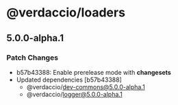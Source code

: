 # @verdaccio/loaders

## 5.0.0-alpha.1
### Patch Changes

- b57b43388: Enable prerelease mode with **changesets**
- Updated dependencies [b57b43388]
  - @verdaccio/dev-commons@5.0.0-alpha.1
  - @verdaccio/logger@5.0.0-alpha.1
